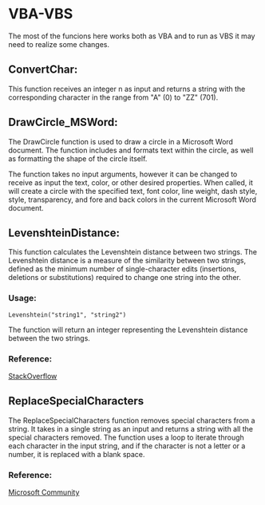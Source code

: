 # VBA-VBS

The most of the funcions here works both as VBA and to run as VBS it may need to realize some changes.

## ConvertChar:
This function receives an integer n as input and returns a string with the corresponding character in the range from "A" (0) to "ZZ" (701).

## DrawCircle_MSWord:
The DrawCircle function is used to draw a circle in a Microsoft Word document. The function includes and formats text within the circle, as well as formatting the shape of the circle itself.

The function takes no input arguments, however it can be changed to receive as input the text, color, or other desired properties. When called, it will create a circle with the specified text, font color, line weight, dash style, style, transparency, and fore and back colors in the current Microsoft Word document.


## LevenshteinDistance:
This function calculates the Levenshtein distance between two strings. The Levenshtein distance is a measure of the similarity between two strings, defined as the minimum number of single-character edits (insertions, deletions or substitutions) required to change one string into the other.

### Usage:
`Levenshtein("string1", "string2")`

The function will return an integer representing the Levenshtein distance between the two strings.

### Reference:
[StackOverflow](https://stackoverflow.com/questions/4243036/levenshtein-distance-in-vba)

## ReplaceSpecialCharacters
The ReplaceSpecialCharacters function removes special characters from a string. It takes in a single string as an input and returns a string with all the special characters removed. The function uses a loop to iterate through each character in the input string, and if the character is not a letter or a number, it is replaced with a blank space.

### Reference:
[Microsoft Community](https://answers.microsoft.com/en-us/msoffice/forum/all/removing-special-characters-with-regular/d62d50b7-8586-4f08-ac7d-c5212929074a)
